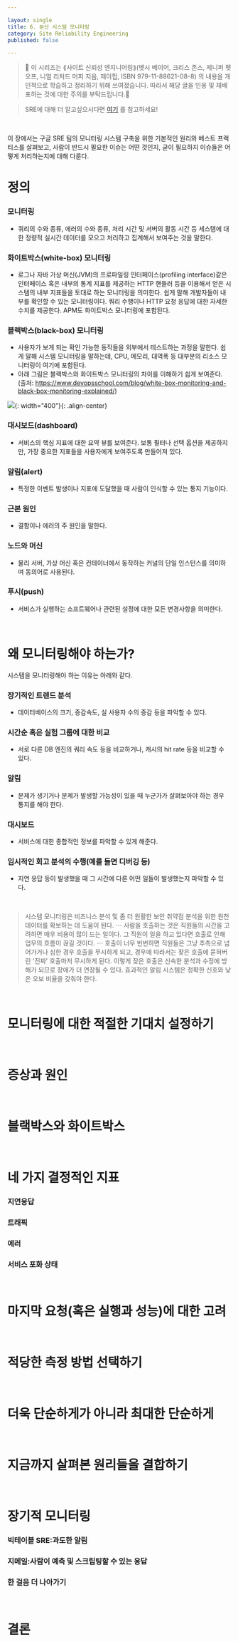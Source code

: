 ```yaml
---

layout: single
title: 6. 분산 시스템 모니터링
category: Site Reliability Engineering
published: false

---
```


>📌 이 시리즈는 ⟪사이트 신뢰성 엔지니어링⟫(벳시 베이어, 크리스 존스, 제니퍼 펫오프, 니얼 리처드 머피 지음, 제이펍, ISBN 979-11-88621-08-8) 의 내용을 개인적으로 학습하고 정리하기 위해 쓰여졌습니다. 따라서 해당 글을 인용 및 재배포하는 것에 대한 주의를 부탁드립니다.🚨

>SRE에 대해 더 알고싶으시다면 [여기](https://sre.google/) 를 참고하세요!

<br/>

이 장에서는 구글 SRE 팀의 모니터링 시스템 구축을 위한 기본적인 원리와 베스트 프랙티스를 살펴보고, 사람이 반드시 필요한 이슈는 어떤 것인지, 굳이 필요하지 이슈들은 어떻게 처리하는지에 대해 다룬다.

# 정의
### 모니터링
- 쿼리의 수와 종류, 에러의 수와 종류, 처리 시간 및 서버의 활동 시간 등 세스템에 대한 정량적 실시간 데이터를 모으고 처리하고 집계해서 보여주는 것을 말한다.
### 화이트박스(white-box) 모니터링
- 로그나 자바 가상 머신(JVM)의 프로파일링 인터페이스(profiling interface)같은 인터페이스 혹은 내부의 통계 지표를 제공하는 HTTP 핸들러 등을 이용해서 얻은 시스템의 내부 지표들을 토대로 하는 모니터링을 의미한다. 쉽게 말해 개발자들이 내부를 확인할 수 있는 모니터링이다. 쿼리 수행이나 HTTP 요청 응답에 대한 자세한 수치를 제공한다. APM도 화이트박스 모니터링에 포함된다.
### 블랙박스(black-box) 모니터링
- 사용자가 보게 되는 확인 가능한 동작들을 외부에서 테스트하는 과정을 말한다. 쉽게 말해 시스템 모니터링을 말하는데, CPU, 메모리, 대역폭 등 대부분의 리소스 모니터링이 여기에 포함된다.
- 아래 그림은 블랙박스와 화이트박스 모니터링의 차이를 이해하기 쉽게 보여준다. (출처: https://www.devopsschool.com/blog/white-box-monitoring-and-black-box-monitoring-explained/)

![](/assets/images/blackbox_whitebox.jpg){: width="400"}{: .align-center}

### 대시보드(dashboard)
- 서비스의 핵심 지표에 대한 요약 뷰를 보여준다. 보통 필터나 선택 옵션을 제공하지만, 가장 중요한 지표들을 사용자에게 보여주도록 만들어져 있다.
### 알림(alert)
- 특정한 이벤트 발생이나 지표에 도달했을 때 사람이 인식할 수 있는 통지 기능이다.
### 근본 원인
- 결함이나 에러의 주 원인을 말한다.
### 노드와 머신
- 물리 서버, 가상 머신 혹은 컨테이너에서 동작하는 커널의 단일 인스턴스를 의미하며 동의어로 사용된다.
### 푸시(push)
- 서비스가 실행하는 소프트웨어나 관련된 설정에 대한 모든 변경사항을 의미한다.

<br/>

# 왜 모니터링해야 하는가?
시스템을 모니터링해야 하는 이유는 아래와 같다.
### 장기적인 트렌드 분석
- 데이터베이스의 크기, 증감속도, 실 사용자 수의 증감 등을 파악할 수 있다.
### 시간순 혹은 실험 그룹에 대한 비교
- 서로 다른 DB 엔진의 쿼리 속도 등을 비교하거나, 캐시의 hit rate 등을 비교할 수 있다.
### 알림
- 문제가 생기거나 문제가 발생할 가능성이 있을 때 누군가가 살펴보아야 하는 경우 통지를 해야 한다.
### 대시보드
- 서비스에 대한 종합적인 정보를 파악할 수 있게 해준다.
### 임시적인 회고 분석의 수행(예를 들면 디버깅 등)
- 지연 응답 등이 발생했을 때 그 시간에 다른 어떤 일들이 발생했는지 파악할 수 있다.

<br/>

> 시스템 모니터링은 비즈니스 분석 및 좀 더 원활한 보안 취약점 분석을 위한 원천 데이터를 확보하는 데 도움이 된다. ⋯ 사람을 호출하는 것은 직원들의 시간을 고려하면 매우 비용이 많이 드는 일이다. 그 직원이 일을 하고 있다면 호출로 인해 업무의 흐름이 끊길 것이다. ⋯ 호출이 너무 빈번하면 직원들은 그냥 추측으로 넘어가거나 심한 경우 호출을 무시하게 되고, 경우에 따라서는 잦은 호출에 묻혀버린 '진짜' 호출마저 무시하게 된다. 이렇게 잦은 호출은 신속한 분석과 수정에 방해가 되므로 장애가 더 연장될 수 있다. 효과적인 알림 시스템은 정확한 신호와 낮은 오보 비율을 갖춰야 한다.
 
<br/>

# 모니터링에 대한 적절한 기대치 설정하기

<br/>

# 증상과 원인

<br/>

# 블랙박스와 화이트박스

<br/>

# 네 가지 결정적인 지표
### 지연응답
### 트래픽
### 에러
### 서비스 포화 상태

<br/>

# 마지막 요청(혹은 실행과 성능)에 대한 고려

<br/>

# 적당한 측정 방법 선택하기

<br/>

# 더욱 단순하게가 아니라 최대한 단순하게

<br/>

# 지금까지 살펴본 원리들을 결합하기

<br/>

# 장기적 모니터링
### 빅테이블 SRE:과도한 알림
### 지메일:사람이 예측 및 스크립팅할 수 있는 응답
### 한 걸음 더 나아가기

<br/>

# 결론
